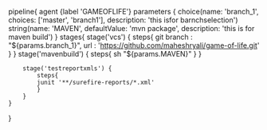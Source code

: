 pipeline{
    agent {label 'GAMEOFLIFE'}
    parameters {
        choice(name: 'branch_1', choices: ['master', 'branch1'], description: 'this isfor barnchselection')
        string(name: 'MAVEN', defaultValue: 'mvn package', description: 'this is for maven build')
    }
    stages{
        stage('vcs') {
            steps{
            git branch : "${params.branch_1}",
                   url : 'https://github.com/maheshryali/game-of-life.git' 
                   }
        }
        stage('mavenbuild') {
            steps{
            sh "${params.MAVEN}"
            }
        }
        
        stage('testreportxmls') {
            steps{
            junit '**/surefire-reports/*.xml'
            }
        }
    }
}